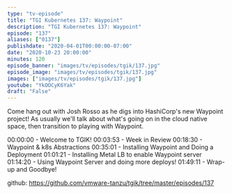 ```yaml
---
type: "tv-episode"
title: "TGI Kubernetes 137: Waypoint"
description: "TGI Kubernetes 137: Waypoint"
episode: "137"
aliases: ["0137"]
publishdate: "2020-04-01T00:00:00-07:00"
date: "2020-10-23 20:00:00"
minutes: 120
episode_banner: "images/tv/episodes/tgik/137.jpg"
episode_image: "images/tv/episodes/tgik/137.jpg"
images: ["images/tv/episodes/tgik/137.jpg"]
youtube: "YkOOCyK6Yak"
draft: "False"
---
```


Come hang out with Josh Rosso as he digs into HashiCorp's new Waypoint project! As usually we'll talk about what's going on in the cloud native space, then transition to playing with Waypoint.

00:00:00 - Welcome to TGIK!
00:03:53 - Week in Review
00:18:30 - Waypoint & k8s Abstractions
00:35:01 - Installing Waypoint and Doing a Deployment
01:01:21 - Installing Metal LB to enable Waypoint server
01:14:20 - Using Waypoint Server and doing more deploys!
01:49:11 - Wrap-up and Goodbye!

github: https://github.com/vmware-tanzu/tgik/tree/master/episodes/137